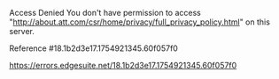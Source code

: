 Access Denied
You don't have permission to access "http://about.att.com/csr/home/privacy/full_privacy_policy.html" on this server.

Reference #18.1b2d3e17.1754921345.60f057f0

https://errors.edgesuite.net/18.1b2d3e17.1754921345.60f057f0
